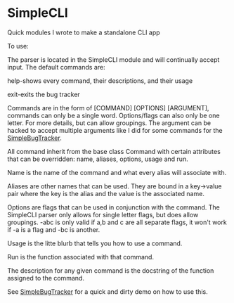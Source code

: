 # SimpleCLI
Quick modules I wrote to make a standalone CLI app

To use:

The parser is located in the SimpleCLI module and will continually accept input. The default commands are:

help-shows every command, their descriptions, and their usage

exit-exits the bug tracker


Commands are in the form of [COMMAND] [OPTIONS] [ARGUMENT], commands can only be a single word. Options/flags can also only be one letter. For more details, but can allow groupings. The argument can be hacked to accept multiple arguments like I did for some commands for the [SimpleBugTracker](https://github.com/normanzhao/SimpleBugTracker).


All command inherit from the base class Command with certain attributes that can be overridden: name, aliases, options, usage and run.

Name is the name of the command and what every alias will associate with.

Aliases are other names that can be used. They are bound in a key->value pair where the key is the alias and the value is the associated name.

Options are flags that can be used in conjunction with the command. The SimpleCLI parser only allows for single letter flags, but does allow groupings.
-abc is only valid if a,b and c are all separate flags, it won't work if -a is a flag and -bc is another.

Usage is the litte blurb that tells you how to use a command.

Run is the function associated with that command.


The description for any given command is the docstring of the function assigned to the command.

See [SimpleBugTracker](https://github.com/normanzhao/SimpleBugTracker) for a quick and dirty demo on how to use this.
